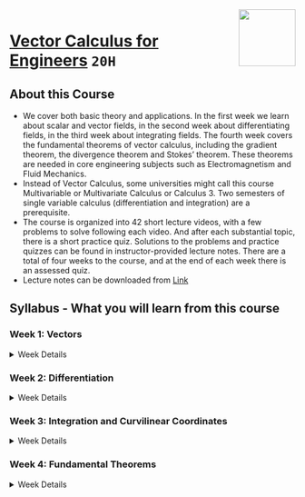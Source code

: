 <img align="right" width="100" height="100" src="https://github.com/cs-MohamedAyman/Coursera-Specializations/blob/master/organizations-logos/the%20hong%20kong%20university%20of%20science%20and%20technology.jpg">

# [Vector Calculus for Engineers](https://www.coursera.org/learn/vector-calculus-engineers) `20H`

## About this Course
- We cover both basic theory and applications. In the first week we learn about scalar and vector fields, in the second week about differentiating fields, in the third week about integrating fields.  The fourth week covers the fundamental theorems of vector calculus, including the gradient theorem, the divergence theorem and Stokes’ theorem.  These theorems are needed in core engineering subjects such as Electromagnetism and Fluid Mechanics.
- Instead of Vector Calculus, some universities might call this course Multivariable or Multivariate Calculus or Calculus 3.  Two semesters of single variable calculus (differentiation and integration) are a prerequisite. 
- The course is organized into 42 short lecture videos, with a few problems to solve following each video.  And after each substantial topic, there is a short practice quiz.  Solutions to the problems and practice quizzes can be found in instructor-provided lecture notes.  There are a total of four weeks to the course, and at the end of each week there is an assessed quiz.
- Lecture notes can be downloaded from [Link](http://www.math.ust.hk/~machas/vector-calculus-for-engineers.pdf)

## Syllabus - What you will learn from this course

### Week 1: Vectors

<details>
      <summary>Week Details</summary>
<br>

- Welcome
  - Video: Promotional Video
  - Video: Course Overview
  - Reading: Welcome and Course Information
  - Practice Quiz: Diagnostic Quiz
  - Reading: How to Write Math in the Discussions using MathJax
- Introduction to Week One
  - Video: Introduction
- Vectors
  - Video: Vectors
  - Reading: Associative Law
  - Reading: Triangle Midpoint Theorem
  - Video: Cartesian Coordinates
  - Reading: Newton's equation for the force between two masses
  - Video: Dot Product
  - Reading: Commutative and Distributive Properties
  - Reading: Dot Product between Standard Unit Vectors
  - Reading: Law of Cosines
  - Reading: Do you know matrices?
  - Video: Cross Product
  - Reading: Commutative and Distributive Properties
  - Reading: Cross Product Between Standard Unit Vectors
  - Reading: Associative Property
  - Practice Quiz: Vectors
- Analytic Geometry
  - Video: Analytic Geometry of Lines
  - Reading: Parametric Equation for a Line
  - Video: Analytic Geometry of Planes
  - Reading: Equation for a Plane
  - Practice Quiz: Analytic Geometry
- Vector Algebra
  - Video: Kronecker Delta and Levi-Civita Symbol
  - Reading: Levi-Civita Identities
  - Reading: The Levi-Civita Symbol and the Cross Product
  - Reading: Kronecker-Delta Identities
  - Reading: Levi-Civita and Kronecker-Delta Identities
  - Video: Vector Identities
  - Video: Vector Triple Product | Tutorial
  - Reading: Jacobi Identity
  - Reading: Lagrange's Identity in Three Dimensions
  - Practice Quiz: Vector Algebra
- Fields
  - Video: Scalar and Vector Fields
  - Reading: Examples of Scalar and Vector Fields
- Supplemental Videos
  - Video: Matrix Addition and Multiplication
  - Video: Matrix Determinants and Inverses
  - Quiz
  - Quiz: Week One Assessment
</details>


### Week 2: Differentiation

<details>
      <summary>Week Details</summary>
<br>

- Introduction to Week Two
  - Video: Introduction
- Partial Derivatives
  - Video: Partial Derivatives
  - Reading: Computing Partial Derivatives
  - Reading: Taylor Series Expansions
  - Video: The Method of Least Squares
  - Reading: Least-squares Method
  - Video: Chain Rule
  - Reading: Chain Rule
  - Video: Triple Product Rule
  - Video: Triple Product Rule: Example
  - Reading: Triple Product Rule for a Linear Function
  - Reading: Quadruple Product Rule
  - Practice Quiz: Partial Derivatives
- The Del Operator
  - Video: Gradient
  - Reading: Computing the Gradient
  - Video: Divergence
  - Reading: Computing the Divergence
  - Video: Curl
  - Reading: Computing the Curl
  - Video: Laplacian
  - Reading: Computing the Laplacian
  - Practice Quiz: The Del Operator
- Vector Calculus Algebra
  - Video: Vector Derivative Identities
  - Video: Vector Derivative Identities (Proof)
  - Reading: Vector Derivative Identities
  - Reading: The Material Acceleration
  - Video: Electromagnetic Waves
  - Reading: Wave Equation for the Magnetic Field
  - Practice Quiz: Vector Calculus Algebra
- Quiz
  - Quiz: Week Two Assessment
</details>

### Week 3: Integration and Curvilinear Coordinates

<details>
      <summary>Week Details</summary>
<br>

- Introduction to Week Three
  - Video: Introduction
- Multidimensional Integration
  - Video: Double and Triple Integrals
  - Reading: Computing the Mass of a Cube
  - Video: Example: Double Integral with Triangle Base
  - Reading: Volume of a surface above a parallelogram
  - Practice Quiz: Multidimensional Integration
- Polar Coordinates
  - Video: Polar Coordinates
  - Reading: Inverse Formula
  - Reading: Some Common Two-Dimensional Vectors
  - Video: Central Force
  - Reading: Angular Momentum
  - Video: Change of Variables (single integral)
  - Video: Change of Variables (double integral)
  - Reading: Mass of a Disk
  - Reading: Gaussian Integral
  - Practice Quiz: Polar Coordinates
- Cylindrical and Spherical Coordinates
  - Video: Cylindrical Coordinates
  - Reading: Del in Cylindrical Coordinates
  - Reading: Divergence of a Unit Vector
  - Reading: Divergence and Curl of the Unit Vectors
  - Video: Spherical Coordinates (Part A)
  - Reading: Spherical and Cartesian Unit Vectors
  - Reading: Change-of-variables formula
  - Reading: Integrating a function that only depends on distance from the origin
  - Reading: Mass of a Sphere
  - Video: Spherical Coordinates (Part B)
  - Reading: Derivatives of the Unit Vectors
  - Reading: Divergence and Curl of the Unit Vectors
  - Reading: Laplacian of 1/r
  - Practice Quiz: Cylindrical and Spherical Coordinates
- Vector Integration
  - Video: Line Integral of a Vector Field
  - Reading: Line Integral around a Square
  - Reading: Line Integral around a Circle
  - Video: Surface Integral of a Vector Field
  - Reading: Surface Integral over a Sphere
  - Practice Quiz: Vector Integration
- Quiz
  - Quiz: Week Three Assessment
</details>

### Week 4: Fundamental Theorems
<details>
      <summary>Week Details</summary>
<br>

- Introduction to Week Four
  - Video: Introduction
- Gradient
  - Video: Gradient Theorem
  - Reading: Gradient Theorem
  - Video: Conservative Vector Fields
  - Reading: Conservative Vector Fields
  - Practice Quiz: Gradient Theorem
- Divergence
  - Video: Divergence Theorem
  - Reading: Divergence Theorem for a Sphere
  - Video: Divergence Theorem: Example I
  - Reading: Test the Divergence Theorem for a Cube
  - Reading: Divergence Theorem for a Cube
  - Video: Divergence Theorem: Example II
  - Reading: Test the Divergence Theorem for a Sphere
  - Reading: Divergence Theorem for a Sphere
  - Video: Continuity Equation
  - Reading: Continuity Equation
  - Reading: Electrodynamics Continuity Equation
  - Practice Quiz: Divergence Theorem
- Curl
  - Video: Green's Theorem
  - Reading: Test Green's Theorem for a Square
  - Reading: Test Green's Theorem for a Circle
  - Video: Stokes' Theorem
  - Reading: Stokes' Theorem in Two Dimensions
  - Reading: Test Stokes' Theorem
  - Practice Quiz: Stokes' Theorem
- Applications
  - Video: Meaning of the Divergence and the Curl
  - Reading: The Navier-Stokes Equation
  - Video: Maxwell's Equations
  - Reading: Electric Field of a Point Charge
  - Reading: Magnetic Field of a Wire
- Quiz
  - Quiz: Week Four Assessment
- Farewell
  - Video: Concluding Remarks
  - Reading: Please Rate this Course
  - Reading: Acknowledgments
</details>
